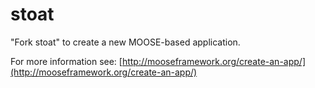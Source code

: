 stoat
=====

"Fork stoat" to create a new MOOSE-based application.

For more information see: [http://mooseframework.org/create-an-app/](http://mooseframework.org/create-an-app/)
